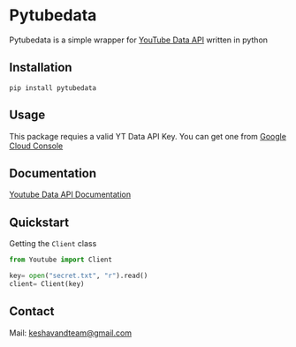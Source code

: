 # Pytubedata

Pytubedata is a simple wrapper for [YouTube Data API](https://developers.google.com/youtube/v3) written in python

## Installation

```
pip install pytubedata
```

## Usage
This package requies a valid YT Data API Key. You can get one from [Google Cloud Console](https://console.cloud.google.com/apis/dashboard)

## Documentation
[Youtube Data API Documentation](https://developers.google.com/youtube/v3/docs/)

## Quickstart
Getting the `Client` class
```py
from Youtube import Client

key= open("secret.txt", "r").read()
client= Client(key)
```

## Contact
Mail: [keshavandteam@gmail.com](mailto:keshavandteam@gmail.com?PyTubeData)